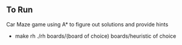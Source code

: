 ## To Run

Car Maze game using A* to figure out solutions and provide hints

- make rh
 ./rh boards/(board of choice) boards/heuristic of choice